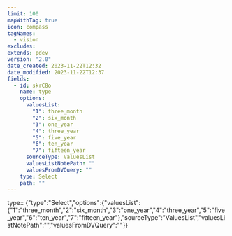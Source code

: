 ```yaml
---
limit: 100
mapWithTag: true
icon: compass
tagNames:
  - vision
excludes: 
extends: pdev
version: "2.0"
date_created: 2023-11-22T12:32
date_modified: 2023-11-22T12:37
fields:
  - id: skrC8o
    name: type
    options:
      valuesList:
        "1": three_month
        "2": six_month
        "3": one_year
        "4": three_year
        "5": five_year
        "6": ten_year
        "7": fifteen_year
      sourceType: ValuesList
      valuesListNotePath: ""
      valuesFromDVQuery: ""
    type: Select
    path: ""
---
```


type:: {"type":"Select","options":{"valuesList":{"1":"three_month","2":"six_month","3":"one_year","4":"three_year","5":"five_year","6":"ten_year","7":"fifteen_year"},"sourceType":"ValuesList","valuesListNotePath":"","valuesFromDVQuery":""}}
